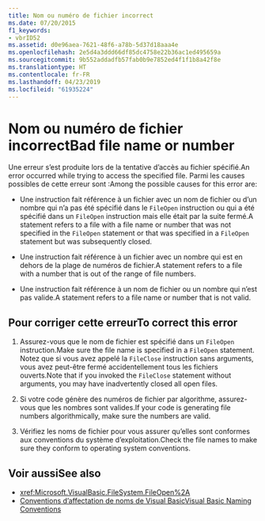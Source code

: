 ```yaml
---
title: Nom ou numéro de fichier incorrect
ms.date: 07/20/2015
f1_keywords:
- vbrID52
ms.assetid: d0e96aea-7621-48f6-a78b-5d37d18aaa4e
ms.openlocfilehash: 2e5d4a3ddd66df85dc4758e22b36ac1ed495659a
ms.sourcegitcommit: 9b552addadfb57fab0b9e7852ed4f1f1b8a42f8e
ms.translationtype: HT
ms.contentlocale: fr-FR
ms.lasthandoff: 04/23/2019
ms.locfileid: "61935224"
---
```

# <a name="bad-file-name-or-number"></a><span data-ttu-id="925f9-102">Nom ou numéro de fichier incorrect</span><span class="sxs-lookup"><span data-stu-id="925f9-102">Bad file name or number</span></span>
<span data-ttu-id="925f9-103">Une erreur s’est produite lors de la tentative d’accès au fichier spécifié.</span><span class="sxs-lookup"><span data-stu-id="925f9-103">An error occurred while trying to access the specified file.</span></span> <span data-ttu-id="925f9-104">Parmi les causes possibles de cette erreur sont :</span><span class="sxs-lookup"><span data-stu-id="925f9-104">Among the possible causes for this error are:</span></span>  
  
- <span data-ttu-id="925f9-105">Une instruction fait référence à un fichier avec un nom de fichier ou d’un nombre qui n’a pas été spécifié dans le `FileOpen` instruction ou qui a été spécifié dans un `FileOpen` instruction mais elle était par la suite fermé.</span><span class="sxs-lookup"><span data-stu-id="925f9-105">A statement refers to a file with a file name or number that was not specified in the `FileOpen` statement or that was specified in a `FileOpen` statement but was subsequently closed.</span></span>  
  
- <span data-ttu-id="925f9-106">Une instruction fait référence à un fichier avec un nombre qui est en dehors de la plage de numéros de fichier.</span><span class="sxs-lookup"><span data-stu-id="925f9-106">A statement refers to a file with a number that is out of the range of file numbers.</span></span>  
  
- <span data-ttu-id="925f9-107">Une instruction fait référence à un nom de fichier ou un nombre qui n’est pas valide.</span><span class="sxs-lookup"><span data-stu-id="925f9-107">A statement refers to a file name or number that is not valid.</span></span>  
  
## <a name="to-correct-this-error"></a><span data-ttu-id="925f9-108">Pour corriger cette erreur</span><span class="sxs-lookup"><span data-stu-id="925f9-108">To correct this error</span></span>  
  
1. <span data-ttu-id="925f9-109">Assurez-vous que le nom de fichier est spécifié dans un `FileOpen` instruction.</span><span class="sxs-lookup"><span data-stu-id="925f9-109">Make sure the file name is specified in a `FileOpen` statement.</span></span> <span data-ttu-id="925f9-110">Notez que si vous avez appelé la `FileClose` instruction sans arguments, vous avez peut-être fermé accidentellement tous les fichiers ouverts.</span><span class="sxs-lookup"><span data-stu-id="925f9-110">Note that if you invoked the `FileClose` statement without arguments, you may have inadvertently closed all open files.</span></span>  
  
2. <span data-ttu-id="925f9-111">Si votre code génère des numéros de fichier par algorithme, assurez-vous que les nombres sont valides.</span><span class="sxs-lookup"><span data-stu-id="925f9-111">If your code is generating file numbers algorithmically, make sure the numbers are valid.</span></span>  
  
3. <span data-ttu-id="925f9-112">Vérifiez les noms de fichier pour vous assurer qu’elles sont conformes aux conventions du système d’exploitation.</span><span class="sxs-lookup"><span data-stu-id="925f9-112">Check the file names to make sure they conform to operating system conventions.</span></span>  
  
## <a name="see-also"></a><span data-ttu-id="925f9-113">Voir aussi</span><span class="sxs-lookup"><span data-stu-id="925f9-113">See also</span></span>

- <xref:Microsoft.VisualBasic.FileSystem.FileOpen%2A>
- [<span data-ttu-id="925f9-114">Conventions d’affectation de noms de Visual Basic</span><span class="sxs-lookup"><span data-stu-id="925f9-114">Visual Basic Naming Conventions</span></span>](../../../visual-basic/programming-guide/program-structure/naming-conventions.md)
